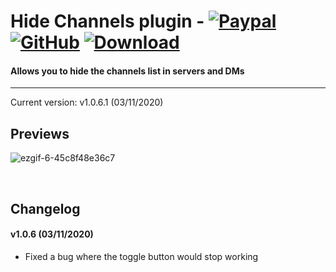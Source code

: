# Hide Channels plugin - [![Paypal][paypal-logo]][paypal-url] [![GitHub][github-logo]][github-url] [![Download][download-logo]][download-url]
#### Allows you to hide the channels list in servers and DMs
<hr>

Current version: v1.0.6.1 (03/11/2020)

## Previews

![ezgif-6-45c8f48e36c7](https://user-images.githubusercontent.com/4013216/92356414-14aec900-f0b4-11ea-88f9-b9e6d1c89ae8.gif)

&nbsp;

## Changelog

#### v1.0.6 (03/11/2020)
* Fixed a bug where the toggle button would stop working

[paypal-logo]: https://img.shields.io/static/v1?label=PayPal&message=Donate&style=flat&logo=paypal&color=blue
[paypal-url]: https://paypal.me/capnkitten

[github-logo]: https://img.shields.io/static/v1?label=GitHub&message=Sponsor&style=flat&logo=github&color=black
[github-url]: https://github.com/sponsors/CapnKitten

[download-logo]: https://img.shields.io/static/v1?label=Download&message=Plugin&style=flat&color=blue
[download-url]: https://capnkitten.github.io/BetterDiscord/Download/?plugin=HideChannels
